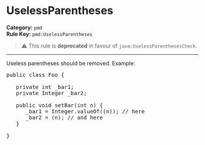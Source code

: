 # UselessParentheses
**Category:** `pmd`<br/>
**Rule Key:** `pmd:UselessParentheses`<br/>
> :warning: This rule is **deprecated** in favour of `java:UselessParenthesesCheck`.

-----

Useless parentheses should be removed. Example:
<pre>
public class Foo {

   private int _bar1;
   private Integer _bar2;

   public void setBar(int n) {
      _bar1 = Integer.valueOf((n)); // here
      _bar2 = (n); // and here
   }

}
</pre>
